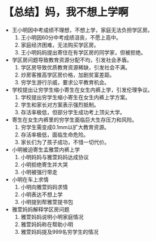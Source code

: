 # 【总结】妈，我不想上学啊

-   王小明因中考成绩不理想，不想上学，家庭无法负担学区房。
    1.  王小明因60分中考成绩沮丧，不愿上高中。
    2.  家庭经济困难，无法购买学区房。
    3.  王小明妈妈提出寄住在有学区房的同学家，但被拒绝。
-   学区房问题导致教育资源分配不均，引发社会矛盾。
    1.  学区房导致优质教育资源稀缺，引发社会不满。
    2.  炒房客推高学区房价格，加剧贫富差距。
    3.  穷学生游行示威，要求公平教育机会。
-   学校提出让穷学生缩小寄生在女生内裤上学，引发伦理争议。
    1.  学校提出穷学生缩小寄生在女生内裤上学方案。
    2.  学生和家长对方案表示强烈抵制。
    3.  存活率极低，但部分学生成功考上顶尖大学。
-   寄生在女生内裤里的穷学生面临巨大生存压力和风险。
    1.  穷学生需变成0.1mm以扩大教育资源。
    2.  存活率极低，面临生命危险。
    3.  家长们为了孩子成功，不惜一切代价。
-   小明被迫寄生孟雅萱内裤上学
    1.  小明妈妈与雅萱妈妈达成协议
    2.  小明拒绝寄生并大哭
    3.  小明被强行带走
-   小明在车上求情
    1.  小明向雅萱妈妈求情
    2.  小明表达不想上学
    3.  小明提到帮雅萱提书包
-   雅萱妈妈解释学区房问题
    1.  雅萱妈妈说明小明家庭情况
    2.  雅萱妈妈称在帮助小明
    3.  雅萱妈妈提及999名穷学生的情况